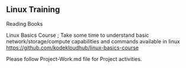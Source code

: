 ## Linux Training ##

Reading Books  

Linux Basics Course ; Take some time to understand basic network/storage/compute capabilities and commands available in linux
https://github.com/kodekloudhub/linux-basics-course

Please follow Project-Work.md file for Project activities.
